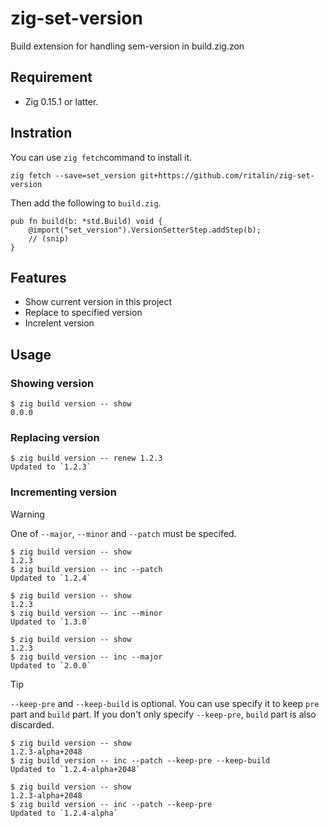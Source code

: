 # zig-set-version

Build extension for handling sem-version in build.zig.zon

## Requirement

* Zig 0.15.1 or latter.

## Instration

You can use `zig fetch`command to install it.

```
zig fetch --save=set_version git+https://github.com/ritalin/zig-set-version
```

Then add the following to `build.zig`.

```zig
pub fn build(b: *std.Build) void {
    @import("set_version").VersionSetterStep.addStep(b);
    // (snip)
}
```

## Features

* Show current version in this project
* Replace to specified version
* Increlent version

## Usage

### Showing version

```zig
$ zig build version -- show
0.0.0
```

### Replacing version

```zig
$ zig build version -- renew 1.2.3
Updated to `1.2.3`
```

### Incrementing version

> [!WARNING]
> One of `--major`, `--minor` and `--patch` must be specifed.

```zig
$ zig build version -- show
1.2.3
$ zig build version -- inc --patch
Updated to `1.2.4`
```

```zig
$ zig build version -- show
1.2.3
$ zig build version -- inc --minor
Updated to `1.3.0`
```

```zig
$ zig build version -- show
1.2.3
$ zig build version -- inc --major
Updated to `2.0.0`
```

> [!TIP]
> `--keep-pre` and `--keep-build` is optional.
> You can use specify it to keep `pre` part and `build` part.
> If you don't only specify `--keep-pre`, `build` part is also discarded.

```zig
$ zig build version -- show
1.2.3-alpha+2048
$ zig build version -- inc --patch --keep-pre --keep-build
Updated to `1.2.4-alpha+2048`
```

```zig
$ zig build version -- show
1.2.3-alpha+2048
$ zig build version -- inc --patch --keep-pre
Updated to `1.2.4-alpha`
```
